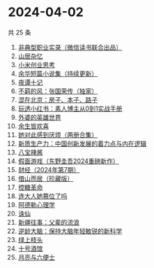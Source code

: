 # 2024-04-02

共 25 条

<!-- BEGIN WEREAD -->
<!-- 最后更新时间 2024-04-02 11:01:03 +0800 -->
1. [非典型职业实录（微信读书联合出品）](https://weread.qq.com/web/bookDetail/16732b90813ab8a30g013885)
1. [山居杂忆](https://weread.qq.com/web/bookDetail/90432270813ab8a7eg018ba7)
1. [小米创业思考](https://weread.qq.com/web/bookDetail/43832a10813ab703dg011c78)
1. [余华短篇小说集（持续更新）](https://weread.qq.com/web/bookDetail/59132390813ab8a77g019daa)
1. [夜谭十记](https://weread.qq.com/web/bookDetail/a13329c072288eb1a13b79a)
1. [不羁的风：张国荣传（独家）](https://weread.qq.com/web/bookDetail/459325b07192b26c459dceb)
1. [混在北京：房子、本子、路子](https://weread.qq.com/web/bookDetail/98732f40813ab8a79g0150b6)
1. [玩透小红书：素人博主从0到1实战手册](https://weread.qq.com/web/bookDetail/c0a32800813ab8988g0198f7)
1. [外婆的英雄世界](https://weread.qq.com/web/bookDetail/af132330719d6201af1be0f)
1. [余生皆欢喜](https://weread.qq.com/web/bookDetail/2fc32ac0813ab8a55g015afe)
1. [她对此感到厌烦（两册合集）](https://weread.qq.com/web/bookDetail/e8732330813ab8a71g0131d1)
1. [新质生产力：中国创新发展的着力点与内在逻辑](https://weread.qq.com/web/bookDetail/94c32d90813ab8a69g015f27)
1. [八宝辣酱](https://weread.qq.com/web/bookDetail/83b321d072620daa83bd893)
1. [假面游戏（东野圭吾2024重磅新作）](https://weread.qq.com/web/bookDetail/c7c32290813ab8a38g016ddc)
1. [财经（2024年第7期）](https://weread.qq.com/web/bookDetail/0a932950813ab8b05g014602)
1. [借山而居（珍藏版）](https://weread.qq.com/web/bookDetail/bcf321e072452d4ebcf153c)
1. [控糖革命](https://weread.qq.com/web/bookDetail/819321e0813ab880ag01960c)
1. [连大人她篡位了吗](https://weread.qq.com/web/bookDetail/50932280813ab8a72g014f6a)
1. [阿德勒心理学](https://weread.qq.com/web/bookDetail/0c3329c07169fc2c0c3eadb)
1. [诛仙](https://weread.qq.com/web/bookDetail/eda32c505b71e8edad091c3)
1. [新疆往事：父辈的流浪](https://weread.qq.com/web/bookDetail/2e032b90813ab8a15g019fc9)
1. [逆龄大脑：保持大脑年轻敏锐的新科学](https://weread.qq.com/web/bookDetail/41c32a10729e73e141caad9)
1. [绿上枝头](https://weread.qq.com/web/bookDetail/b4b32960813ab8a36g017389)
1. [十号酒馆](https://weread.qq.com/web/bookDetail/a9632400813ab8a40g019fc3)
1. [月亮与六便士](https://weread.qq.com/web/bookDetail/12c32b9071a0f63912c88de)
<!-- END WEREAD -->